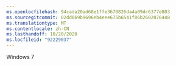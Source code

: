 ```yaml
---
ms.openlocfilehash: 94cada20ad68e1ffe3678826da4a09dc6377e803
ms.sourcegitcommit: 02dd069b9696eb4eee675b6541f86b2602076448
ms.translationtype: MT
ms.contentlocale: zh-CN
ms.lasthandoff: 10/20/2020
ms.locfileid: "92229037"
---
```

Windows 7